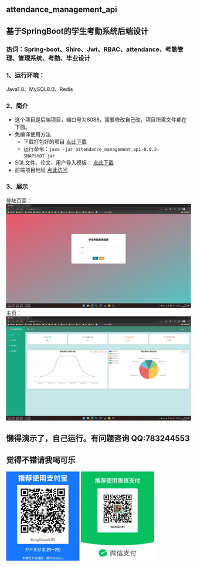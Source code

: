## attendance_management_api
## 基于SpringBoot的学生考勤系统后端设计
### 热词：Spring-boot、Shiro、Jwt、RBAC、attendance、考勤管理、管理系统、考勤、毕业设计

### 1、运行环境：
Java1.8、MySQL8.0、Redis <br>

### 2、简介
+ 这个项目是后端项目，端口号为8088，需要修改自己改。项目所需文件都在下面。<br>
+ 免编译使用方法
  + 下载打包好的项目 [点此下载](https://github.com/WongSilver/attendance_management_api/releases)
  + 运行命令：`java -jar attendance_management_api-0.0.2-SNAPSHOT.jar` <br>
+ SQL文件、论文、用户导入模板： [点此下载](https://github.com/WongSilver/attendance_management_api/tree/master/src/main/resources/document)
+ 前端项目地址 [点此访问](https://github.com/WongSilver/attendance_management_vue)

### 3、展示
登陆页面：
<img src="src\main\resources\static\img\login.png">
主页：
<img src="src\main\resources\static\img\home.png">

## 懒得演示了，自己运行。有问题咨询 QQ:783244553
## 觉得不错请我喝可乐
<img src="src\main\resources\static\img\alipay.jpg" width="200px"  alt="支付宝收款码">
<img src="src\main\resources\static\img\wechatpay.jpg"  width="200px" alt="微信收款码">

